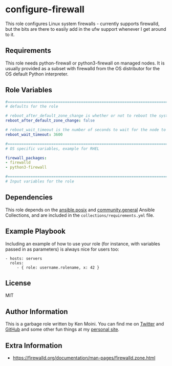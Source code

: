 configure-firewall
=========

This role configures Linux system firewalls - currently supports firewalld, but the bits are there to easily add in the ufw support whenever I get around to it.

Requirements
------------

This role needs python-firewall or python3-firewall on managed nodes. It is usually provided as a subset with firewalld from the OS distributor for the OS default Python interpreter.

Role Variables
--------------

```yaml
#==============================================================================
# defaults for the role

# reboot_after_default_zone_change is whether or not to reboot the system after changing the default zone, helps for changes affecting active interfaces
reboot_after_default_zone_change: false

# reboot_wait_timeout is the number of seconds to wait for the node to come back online after rebooting
reboot_wait_timeout: 3600

#==============================================================================
# OS specific variables, example for RHEL

firewall_packages:
- firewalld
- python3-firewall

#==============================================================================
# Input variables for the role

```

Dependencies
------------

This role depends on the [ansible.posix](https://galaxy.ansible.com/ansible/posix) and [community.general](https://galaxy.ansible.com/community/general) Ansible Collections, and are included in the `collections/requirements.yml` file.

Example Playbook
----------------

Including an example of how to use your role (for instance, with variables passed in as parameters) is always nice for users too:

    - hosts: servers
      roles:
         - { role: username.rolename, x: 42 }

License
-------

MIT

Author Information
------------------

This is a garbage role written by Ken Moini. You can find me on [Twitter](https://twitter.com/kenmoini) and [GitHub](https://github.com/kenmoini) and some other fun things at my [personal site](https://kenmoini.com).

Extra Information
-----------------

- https://firewalld.org/documentation/man-pages/firewalld.zone.html